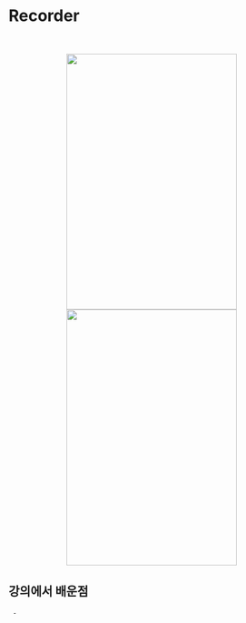 # Recorder

<br />
<p align="center">
  
  <img width="300" height="450" src="https://user-images.githubusercontent.com/89181586/169694991-b4446781-84ad-4959-9789-ca9d24fe0a89.png">
  <img width="300" height="450" src="https://user-images.githubusercontent.com/89181586/169695017-3a836dfb-c50e-486f-9fe7-850a6b0a4d79.png">
</p>

## 강의에서 배운점
```
 - 
```
